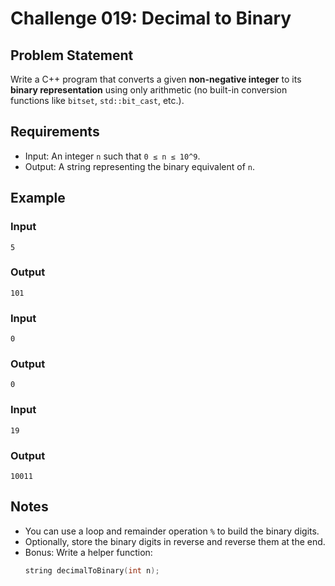 # Challenge 019: Decimal to Binary

## Problem Statement

Write a C++ program that converts a given **non-negative integer** to its **binary representation** using only arithmetic (no built-in conversion functions like `bitset`, `std::bit_cast`, etc.).

## Requirements

- Input: An integer `n` such that `0 ≤ n ≤ 10^9`.
- Output: A string representing the binary equivalent of `n`.

## Example

### Input
```
5
```
### Output
```
101
```

### Input
```
0
```
### Output
```
0
```

### Input
```
19
```
### Output
```
10011
```

## Notes

- You can use a loop and remainder operation `%` to build the binary digits.
- Optionally, store the binary digits in reverse and reverse them at the end.
- Bonus: Write a helper function:
  ```cpp
  string decimalToBinary(int n);
